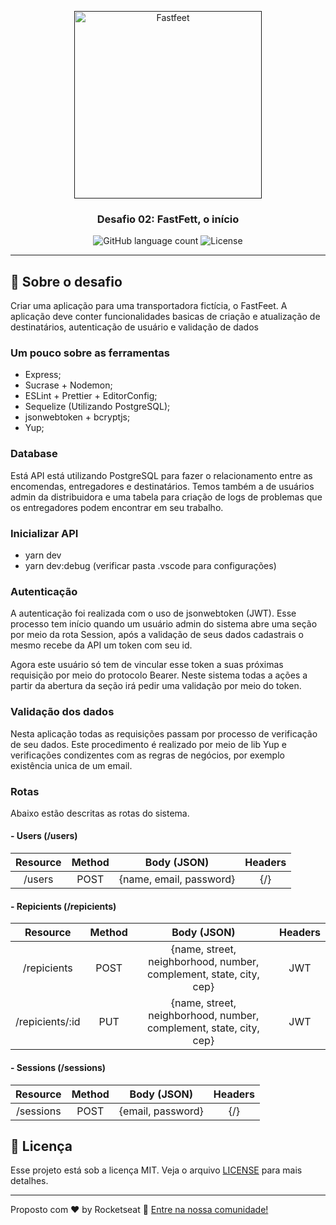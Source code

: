 <p align="center">
  <a href="" rel="noopener">
 <img alt="Fastfeet" title="Fastfeet" src="https://raw.githubusercontent.com/Rocketseat/bootcamp-gostack-desafio-02/master/.github/logo.png" width="300px" /></a>
</p>

<h3 align="center">Desafio 02: FastFett, o início</h3>

<p align="center">
  <img alt="GitHub language count" src="https://img.shields.io/github/languages/count/rocketseat/bootcamp-gostack-desafio-01?color=%2304D361">

  <img alt="License" src="https://img.shields.io/badge/license-MIT-%2304D361">

</p>

---

## :rocket: Sobre o desafio

Criar uma aplicação para uma transportadora fictícia, o FastFeet. A aplicação deve conter funcionalidades basicas de criação e atualização de destinatários, autenticação de usuário e validação de dados


### **Um pouco sobre as ferramentas**

- Express;
- Sucrase + Nodemon;
- ESLint + Prettier + EditorConfig;
- Sequelize (Utilizando PostgreSQL);
- jsonwebtoken + bcryptjs;
- Yup;


### **Database**

Está API está utilizando PostgreSQL para fazer o relacionamento entre as encomendas, entregadores e destinatários. Temos também a de usuários admin da distribuidora e uma tabela para criação de logs de problemas que os entregadores podem encontrar em seu trabalho.


### **Inicializar API**

- yarn dev
- yarn dev:debug (verificar pasta .vscode para configurações)


### **Autenticação**

A autenticação foi realizada com o uso de jsonwebtoken (JWT). Esse processo tem início quando um usuário admin do sistema abre uma seção por meio da rota Session, após a validação de seus dados cadastrais o mesmo recebe da API um token com seu id.

Agora este usuário só tem de vincular esse token a suas próximas requisição por meio do protocolo Bearer. Neste sistema todas a ações a partir da abertura da seção irá pedir uma validação por meio do token.


### **Validação dos dados**

Nesta aplicação todas as requisições passam por processo de verificação de seu dados. Este procedimento é realizado por meio de lib Yup e verificações condizentes com as regras de negócios, por exemplo existência unica de um email.


### **Rotas**

Abaixo estão descritas as rotas do sistema.

  #### - Users (/users)

  | Resource | Method | Body (JSON) | Headers |
| :---:      | :---:  |    :---:      |    :---: |
| /users    | POST   | {name, email, password} | {/} |

  #### - Repicients (/repicients)

   | Resource | Method | Body (JSON) | Headers |
| :---:      | :---:  |    :---:      |    :---: |
| /repicients    | POST   | {name, street, neighborhood, number, complement, state, city, cep} | JWT |
| /repicients/:id    | PUT    | {name, street, neighborhood, number, complement, state, city, cep} | JWT |

  #### - Sessions (/sessions)

   | Resource | Method | Body (JSON) | Headers |
| :---:      | :---:  |    :---:      |    :---: |
| /sessions    | POST  | {email, password} | {/} |


## :memo: Licença

Esse projeto está sob a licença MIT. Veja o arquivo [LICENSE](LICENSE.md) para mais detalhes.

---

Proposto com ♥ by Rocketseat :wave: [Entre na nossa comunidade!](https://discordapp.com/invite/gCRAFhc)
